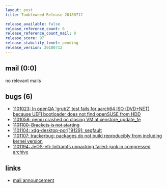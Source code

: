 ```yaml
---
layout: post
title: Tumbleweed Release 20180712

release_available: false
release_reference_count: 6
release_reference_count_mail: 0
release_score: 97
release_stability_level: pending
release_version: 20180712
---
```


## mail (0:0)

no relevant mails

## bugs (6)

<!--more-->

- [1101023: In openQA 'grub2' test fails for aarch64 ISO (DVD+NET)  because UEFI bootloader does not find openSUSE from HDD](https://bugzilla.opensuse.org/show_bug.cgi?id=1101023)
- [1101058: qemu crashed on closing VM at xenstore_update_fe](https://bugzilla.opensuse.org/show_bug.cgi?id=1101058)
- ~~[1101100: Brackets is not starting](https://bugzilla.opensuse.org/show_bug.cgi?id=1101100)~~
- [1101104: xdg-desktop-por\[19129\]: segfault](https://bugzilla.opensuse.org/show_bug.cgi?id=1101104)
- [1101107: trackerbug: packages do not build reproducibly from including kernel version](https://bugzilla.opensuse.org/show_bug.cgi?id=1101107)
- [1101194: JeOS-efi: Initramfs unpacking failed: junk in compressed archive](https://bugzilla.opensuse.org/show_bug.cgi?id=1101194)



## links

- [mail announcement](https://lists.opensuse.org/opensuse-factory/2018-07/msg00093.html)
